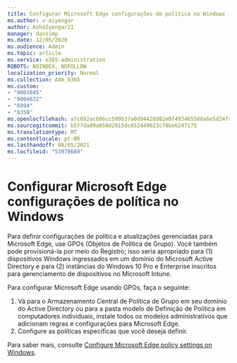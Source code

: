 ```yaml
---
title: Configurar Microsoft Edge configurações de política no Windows
ms.author: v-aiyengar
author: AshaIyengar21
manager: dansimp
ms.date: 12/05/2020
ms.audience: Admin
ms.topic: article
ms.service: o365-administration
ROBOTS: NOINDEX, NOFOLLOW
localization_priority: Normal
ms.collection: Adm_O365
ms.custom:
- "9003845"
- "9004632"
- "6894"
- "8358"
ms.openlocfilehash: a7c092ac606cc599b37a0d9442dd82e0f493465508a6e5d24fa0589d0f3bb19a
ms.sourcegitcommit: b5f7da89a650d2915dc652449623c78be6247175
ms.translationtype: MT
ms.contentlocale: pt-BR
ms.lasthandoff: 08/05/2021
ms.locfileid: "53978689"
---
```

# <a name="configure-microsoft-edge-policy-settings-on-windows"></a>Configurar Microsoft Edge configurações de política no Windows

Para definir configurações de política e atualizações gerenciadas para Microsoft Edge, use GPOs (Objetos de Política de Grupo). Você também pode provisioná-la por meio do Registro; isso seria apropriado para (1) dispositivos Windows ingressados em um domínio do Microsoft Active Directory e para (2) instâncias do Windows 10 Pro e Enterprise inscritos para gerenciamento de dispositivos no Microsoft Intune.

Para configurar Microsoft Edge usando GPOs, faça o seguinte:

1. Vá para o Armazenamento Central de Política de Grupo em seu domínio do Active Directory ou para a pasta modelo de Definição de Política em computadores individuais, instale todos os modelos administrativos que adicionam regras e configurações para Microsoft Edge.
2. Configure as políticas específicas que você deseja definir.

Para saber mais, consulte [Configure Microsoft Edge policy settings on Windows](https://go.microsoft.com/fwlink/?linkid=2135024).
